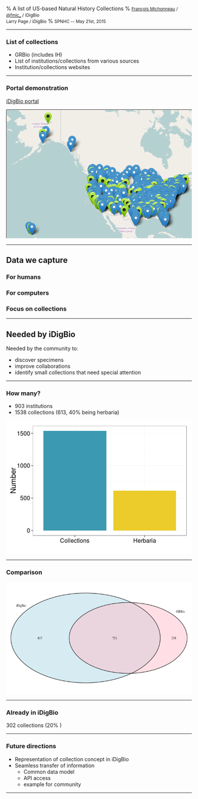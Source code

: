 % A list of US-based Natural History Collections
% <small><a href="http://francoismichonneau.net">François Michonneau</a> / <a href="https://twitter/fmic_/">@fmic_</a> / <span style="text-transform: none;">iDigBio</span> <br/> Larry Page /  <span style="text-transform: none;">iDigBio</span></small>
% <small>SPNHC -- May 21st, 2015</small>






-------

### List of collections

- GRBio (includes IH)
- List of institutions/collections from various sources
- Institution/collections websites

-------

### Portal demonstration

[iDigBio portal](https://www.idigbio.org/portal/collections)

![](img/biocoll_map.png)

-------

## Data we capture

### For humans

### For computers

### Focus on collections

-------

## Needed by <span style="text-transform: none;">iDigBio</span>

Needed by the community to:
- discover specimens
- improve collaborations
- identify small collections that need special attention


-------

### How many?



* 903 institutions
* 1538 collections (613, 40% being herbaria)

![](figure/unnamed-chunk-4-1.png) 

---------------

### Comparison

![](figure/unnamed-chunk-5-1.png) 

------------

### Already in iDigBio



302 collections (20% )


------------

### Future directions

* Representation of collection concept in iDigBio
* Seamless transfer of information
  - Common data model
  - API access
  - example for community

------------
